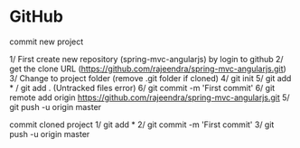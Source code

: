# GitHub

commit new project

1/ First create new repository (spring-mvc-angularjs) by login to github
2/ get the clone URL (https://github.com/rajeendra/spring-mvc-angularjs.git)
3/ Change to project folder (remove .git folder if cloned)
4/ git init
5/ git add * / git add . (Untracked files error)
6/ git commit -m 'First commit'
6/ git remote add origin https://github.com/rajeendra/spring-mvc-angularjs.git
5/ git push -u origin master


commit cloned project
1/ git add *
2/ git commit -m 'First commit'
3/ git push -u origin master
